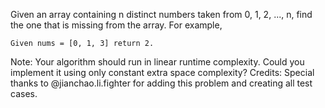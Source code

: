 Given an array containing n distinct numbers taken from 0, 1, 2, ..., n, find the one that is missing from the array.
For example,
```
Given nums = [0, 1, 3] return 2.
```
Note:
Your algorithm should run in linear runtime complexity. Could you implement it using only constant extra space complexity?
Credits:
Special thanks to @jianchao.li.fighter for adding this problem and creating all test cases.